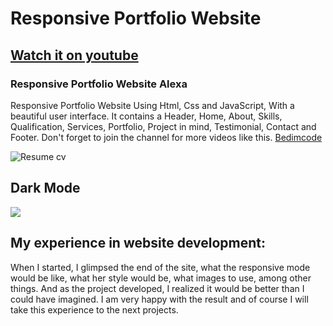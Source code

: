 # Responsive Portfolio Website 
## [Watch it on youtube](https://youtu.be/27JtRAI3QO8)
### Responsive Portfolio Website Alexa
Responsive Portfolio Website Using Html, Css and JavaScript, With a beautiful user interface. It contains a Header, Home, About, Skills, Qualification, Services, Portfolio, Project in mind, Testimonial, Contact and Footer.
Don't forget to join the channel for more videos like this. [Bedimcode](https://www.youtube.com/c/Bedimcode)

![Resume cv](https://media.discordapp.net/attachments/609614458884718594/901320778195304468/preview-portfolio.png?width=1202&height=676)

## Dark Mode

<img src="https://media.discordapp.net/attachments/609614458884718594/901345085692727296/preview-portfolio-dark-theme.png?width=1202&height=676">


## My experience in website development:

When I started, I glimpsed the end of the site, what the responsive mode would be like, what her style would be, what images to use, among other things. And as the project developed, I realized it would be better than I could have imagined. I am very happy with the result and of course I will take this experience to the next projects.

